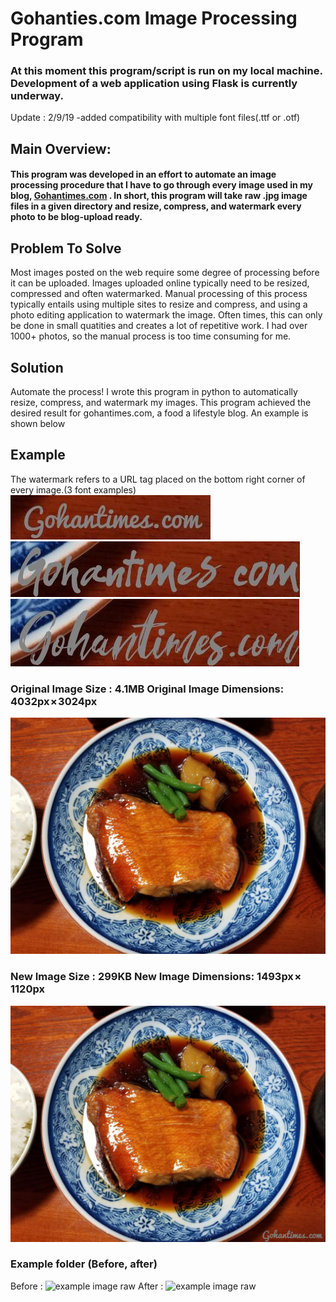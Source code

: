 # Gohanties.com Image Processing Program
### At this moment this program/script is run on my local machine. Development of a web application using Flask is currently underway.
Update : 2/9/19 -added compatibility with multiple font files(.ttf or .otf)
## Main Overview: 
#### This program was developed in an effort to automate an image processing procedure that I have to go through every image used in my blog, [Gohantimes.com](https://www.gohantimes.com) . In short, this program will take raw .jpg image files in a given directory and resize, compress, and watermark every photo to be blog-upload ready. 

## Problem To Solve
Most images posted on the web require some degree of processing before it can be uploaded. Images uploaded online typically need to be resized, compressed and often watermarked. Manual processing of this process typically entails using multiple sites to resize and compress, and using a photo editing application to watermark the image. Often times, this can only be done in small quatities and creates a lot of repetitive work. I had over 1000+ photos, so the manual process is too time consuming for me.
## Solution
Automate the process! I wrote this program in python to automatically resize, compress, and watermark my images. This program achieved the desired result for gohantimes.com, a food a lifestyle blog. An example is shown below
## Example
The watermark refers to a URL tag placed on the bottom right corner of every image.(3 font examples)
![example image raw](assets/github_demo_watermark.jpg)
![example image raw](assets/github_demo_watermark2.jpg)
![example image raw](assets/github_demo_watermark3.jpg)

### Original Image Size : 4.1MB    Original Image Dimensions: 4032px × 3024px
![example image raw](assets/github_demo_raw.jpg)

### New Image Size : 299KB    New Image Dimensions: 1493px × 1120px
![example image processed](assets/github_demo_processed.jpg)

### Example folder (Before, after)
Before : 
![example image raw](assets/github_demo_filesB.jpg)
After : 
![example image raw](assets/github_demo_filesA.jpg)
